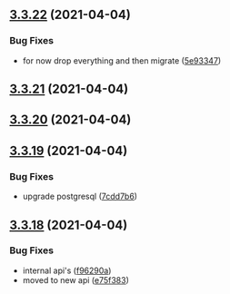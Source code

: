 ## [3.3.22](https://github.com/Badminton-Apps/core/compare/v3.3.21...v3.3.22) (2021-04-04)


### Bug Fixes

* for now drop everything and then migrate ([5e93347](https://github.com/Badminton-Apps/core/commit/5e933479e08e50edc4a1b7431bfb3143e8fa8491))



## [3.3.21](https://github.com/Badminton-Apps/core/compare/v3.3.20...v3.3.21) (2021-04-04)



## [3.3.20](https://github.com/Badminton-Apps/core/compare/v3.3.19...v3.3.20) (2021-04-04)



## [3.3.19](https://github.com/Badminton-Apps/core/compare/v3.3.18...v3.3.19) (2021-04-04)


### Bug Fixes

* upgrade postgresql ([7cdd7b6](https://github.com/Badminton-Apps/core/commit/7cdd7b646d367ec17fa653e2dd94378377531816))



## [3.3.18](https://github.com/Badminton-Apps/core/compare/v3.3.17...v3.3.18) (2021-04-04)


### Bug Fixes

* internal api's ([f96290a](https://github.com/Badminton-Apps/core/commit/f96290a1b4e2f2dc437c44f341f2441af0436d28))
* moved to new api ([e75f383](https://github.com/Badminton-Apps/core/commit/e75f383c6a269a4038b4379a65fbfd53acbcceaa))



